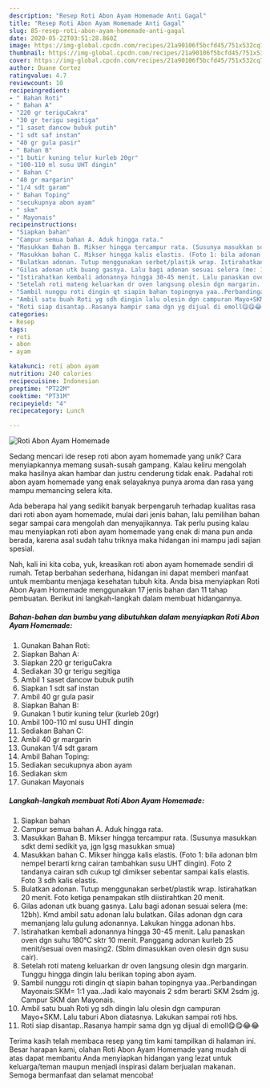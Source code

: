 ```yaml
---
description: "Resep Roti Abon Ayam Homemade Anti Gagal"
title: "Resep Roti Abon Ayam Homemade Anti Gagal"
slug: 85-resep-roti-abon-ayam-homemade-anti-gagal
date: 2020-05-22T03:51:28.860Z
image: https://img-global.cpcdn.com/recipes/21a90106f5bcfd45/751x532cq70/roti-abon-ayam-homemade-foto-resep-utama.jpg
thumbnail: https://img-global.cpcdn.com/recipes/21a90106f5bcfd45/751x532cq70/roti-abon-ayam-homemade-foto-resep-utama.jpg
cover: https://img-global.cpcdn.com/recipes/21a90106f5bcfd45/751x532cq70/roti-abon-ayam-homemade-foto-resep-utama.jpg
author: Duane Cortez
ratingvalue: 4.7
reviewcount: 10
recipeingredient:
- " Bahan Roti"
- " Bahan A"
- "220 gr teriguCakra"
- "30 gr terigu segitiga"
- "1 saset dancow bubuk putih"
- "1 sdt saf instan"
- "40 gr gula pasir"
- " Bahan B"
- "1 butir kuning telur kurleb 20gr"
- "100-110 ml susu UHT dingin"
- " Bahan C"
- "40 gr margarin"
- "1/4 sdt garam"
- " Bahan Toping"
- "secukupnya abon ayam"
- " skm"
- " Mayonais"
recipeinstructions:
- "Siapkan bahan"
- "Campur semua bahan A. Aduk hingga rata."
- "Masukkan Bahan B. Mikser hingga tercampur rata. (Susunya masukkan sdkt demi sedikit ya, jgn lgsg masukkan smua)"
- "Masukkan bahan C. Mikser hingga kalis elastis. (Foto 1: bila adonan blm nempel berarti krng cairan tambahkan susu UHT dingin). Foto 2 tandanya cairan sdh cukup tgl dimikser sebentar sampai kalis elastis. Foto 3 sdh kalis elastis."
- "Bulatkan adonan. Tutup menggunakan serbet/plastik wrap. Istirahatkan 20 menit. Foto ketiga penampakan stlh diistirahtkan 20 menit."
- "Gilas adonan utk buang gasnya. Lalu bagi adonan sesuai selera (me: 12bh). Kmd ambil satu adonan lalu bulatkan. Gilas adonan dgn cara memanjang lalu gulung adonannya. Lakukan hingga adonan hbs."
- "Istirahatkan kembali adonannya hingga 30-45 menit. Lalu panaskan oven dgn suhu 180°C sktr 10 menit. Panggang adonan kurleb 25 menit/sesuai oven masing2. (Sblm dimasukkan oven olesin dgn susu cair)."
- "Setelah roti mateng keluarkan dr oven langsung olesin dgn margarin. Tunggu hingga dingin lalu berikan toping abon ayam."
- "Sambil nunggu roti dingin qt siapin bahan topingnya yaa..Perbandingan Mayonais:SKM= 1:1 yaa..Jadi kalo mayonais 2 sdm berarti SKM 2sdm jg. Campur SKM dan Mayonais."
- "Ambil satu buah Roti yg sdh dingin lalu olesin dgn campuran Mayo+SKM. Lalu taburi Abon diatasnya. Lakukan sampai roti hbs."
- "Roti siap disantap..Rasanya hampir sama dgn yg dijual di emoll😋😋😂😂"
categories:
- Resep
tags:
- roti
- abon
- ayam

katakunci: roti abon ayam 
nutrition: 240 calories
recipecuisine: Indonesian
preptime: "PT22M"
cooktime: "PT31M"
recipeyield: "4"
recipecategory: Lunch

---
```



![Roti Abon Ayam Homemade](https://img-global.cpcdn.com/recipes/21a90106f5bcfd45/751x532cq70/roti-abon-ayam-homemade-foto-resep-utama.jpg)

Sedang mencari ide resep roti abon ayam homemade yang unik? Cara menyiapkannya memang susah-susah gampang. Kalau keliru mengolah maka hasilnya akan hambar dan justru cenderung tidak enak. Padahal roti abon ayam homemade yang enak selayaknya punya aroma dan rasa yang mampu memancing selera kita.



Ada beberapa hal yang sedikit banyak berpengaruh terhadap kualitas rasa dari roti abon ayam homemade, mulai dari jenis bahan, lalu pemilihan bahan segar sampai cara mengolah dan menyajikannya. Tak perlu pusing kalau mau menyiapkan roti abon ayam homemade yang enak di mana pun anda berada, karena asal sudah tahu triknya maka hidangan ini mampu jadi sajian spesial.


Nah, kali ini kita coba, yuk, kreasikan roti abon ayam homemade sendiri di rumah. Tetap berbahan sederhana, hidangan ini dapat memberi manfaat untuk membantu menjaga kesehatan tubuh kita. Anda bisa menyiapkan Roti Abon Ayam Homemade menggunakan 17 jenis bahan dan 11 tahap pembuatan. Berikut ini langkah-langkah dalam membuat hidangannya.

<!--inarticleads1-->

##### Bahan-bahan dan bumbu yang dibutuhkan dalam menyiapkan Roti Abon Ayam Homemade:

1. Gunakan  Bahan Roti:
1. Siapkan  Bahan A:
1. Siapkan 220 gr teriguCakra
1. Sediakan 30 gr terigu segitiga
1. Ambil 1 saset dancow bubuk putih
1. Siapkan 1 sdt saf instan
1. Ambil 40 gr gula pasir
1. Siapkan  Bahan B:
1. Gunakan 1 butir kuning telur (kurleb 20gr)
1. Ambil 100-110 ml susu UHT dingin
1. Sediakan  Bahan C:
1. Ambil 40 gr margarin
1. Gunakan 1/4 sdt garam
1. Ambil  Bahan Toping:
1. Sediakan secukupnya abon ayam
1. Sediakan  skm
1. Gunakan  Mayonais




<!--inarticleads2-->

##### Langkah-langkah membuat Roti Abon Ayam Homemade:

1. Siapkan bahan
1. Campur semua bahan A. Aduk hingga rata.
1. Masukkan Bahan B. Mikser hingga tercampur rata. (Susunya masukkan sdkt demi sedikit ya, jgn lgsg masukkan smua)
1. Masukkan bahan C. Mikser hingga kalis elastis. (Foto 1: bila adonan blm nempel berarti krng cairan tambahkan susu UHT dingin). Foto 2 tandanya cairan sdh cukup tgl dimikser sebentar sampai kalis elastis. Foto 3 sdh kalis elastis.
1. Bulatkan adonan. Tutup menggunakan serbet/plastik wrap. Istirahatkan 20 menit. Foto ketiga penampakan stlh diistirahtkan 20 menit.
1. Gilas adonan utk buang gasnya. Lalu bagi adonan sesuai selera (me: 12bh). Kmd ambil satu adonan lalu bulatkan. Gilas adonan dgn cara memanjang lalu gulung adonannya. Lakukan hingga adonan hbs.
1. Istirahatkan kembali adonannya hingga 30-45 menit. Lalu panaskan oven dgn suhu 180°C sktr 10 menit. Panggang adonan kurleb 25 menit/sesuai oven masing2. (Sblm dimasukkan oven olesin dgn susu cair).
1. Setelah roti mateng keluarkan dr oven langsung olesin dgn margarin. Tunggu hingga dingin lalu berikan toping abon ayam.
1. Sambil nunggu roti dingin qt siapin bahan topingnya yaa..Perbandingan Mayonais:SKM= 1:1 yaa..Jadi kalo mayonais 2 sdm berarti SKM 2sdm jg. Campur SKM dan Mayonais.
1. Ambil satu buah Roti yg sdh dingin lalu olesin dgn campuran Mayo+SKM. Lalu taburi Abon diatasnya. Lakukan sampai roti hbs.
1. Roti siap disantap..Rasanya hampir sama dgn yg dijual di emoll😋😋😂😂




Terima kasih telah membaca resep yang tim kami tampilkan di halaman ini. Besar harapan kami, olahan Roti Abon Ayam Homemade yang mudah di atas dapat membantu Anda menyiapkan hidangan yang lezat untuk keluarga/teman maupun menjadi inspirasi dalam berjualan makanan. Semoga bermanfaat dan selamat mencoba!
